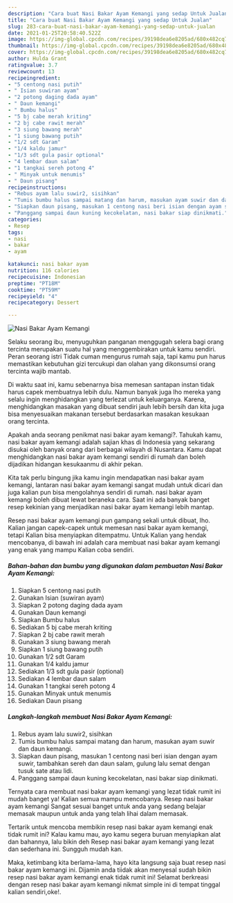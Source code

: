 ```yaml
---
description: "Cara buat Nasi Bakar Ayam Kemangi yang sedap Untuk Jualan"
title: "Cara buat Nasi Bakar Ayam Kemangi yang sedap Untuk Jualan"
slug: 283-cara-buat-nasi-bakar-ayam-kemangi-yang-sedap-untuk-jualan
date: 2021-01-25T20:58:40.522Z
image: https://img-global.cpcdn.com/recipes/39198dea6e8205ad/680x482cq70/nasi-bakar-ayam-kemangi-foto-resep-utama.jpg
thumbnail: https://img-global.cpcdn.com/recipes/39198dea6e8205ad/680x482cq70/nasi-bakar-ayam-kemangi-foto-resep-utama.jpg
cover: https://img-global.cpcdn.com/recipes/39198dea6e8205ad/680x482cq70/nasi-bakar-ayam-kemangi-foto-resep-utama.jpg
author: Hulda Grant
ratingvalue: 3.7
reviewcount: 13
recipeingredient:
- "5 centong nasi putih"
- " Isian suwiran ayam"
- "2 potong daging dada ayam"
- " Daun kemangi"
- " Bumbu halus"
- "5 bj cabe merah kriting"
- "2 bj cabe rawit merah"
- "3 siung bawang merah"
- "1 siung bawang putih"
- "1/2 sdt Garam"
- "1/4 kaldu jamur"
- "1/3 sdt gula pasir optional"
- "4 lembar daun salam"
- "1 tangkai sereh potong 4"
- " Minyak untuk menumis"
- " Daun pisang"
recipeinstructions:
- "Rebus ayam lalu suwir2, sisihkan"
- "Tumis bumbu halus sampai matang dan harum, masukan ayam suwir dan daun kemangi."
- "Siapkan daun pisang, masukan 1 centong nasi beri isian dengan ayam suwir, tambahkan sereh dan daun salam, gulung lalu semat dengan tusuk sate atau lidi."
- "Panggang sampai daun kuning kecokelatan, nasi bakar siap dinikmati."
categories:
- Resep
tags:
- nasi
- bakar
- ayam

katakunci: nasi bakar ayam 
nutrition: 116 calories
recipecuisine: Indonesian
preptime: "PT18M"
cooktime: "PT59M"
recipeyield: "4"
recipecategory: Dessert

---
```



![Nasi Bakar Ayam Kemangi](https://img-global.cpcdn.com/recipes/39198dea6e8205ad/680x482cq70/nasi-bakar-ayam-kemangi-foto-resep-utama.jpg)

Selaku seorang ibu, menyuguhkan panganan menggugah selera bagi orang tercinta merupakan suatu hal yang menggembirakan untuk kamu sendiri. Peran seorang istri Tidak cuman mengurus rumah saja, tapi kamu pun harus memastikan kebutuhan gizi tercukupi dan olahan yang dikonsumsi orang tercinta wajib mantab.

Di waktu  saat ini, kamu sebenarnya bisa memesan santapan instan tidak harus capek membuatnya lebih dulu. Namun banyak juga lho mereka yang selalu ingin menghidangkan yang terlezat untuk keluarganya. Karena, menghidangkan masakan yang dibuat sendiri jauh lebih bersih dan kita juga bisa menyesuaikan makanan tersebut berdasarkan masakan kesukaan orang tercinta. 



Apakah anda seorang penikmat nasi bakar ayam kemangi?. Tahukah kamu, nasi bakar ayam kemangi adalah sajian khas di Indonesia yang sekarang disukai oleh banyak orang dari berbagai wilayah di Nusantara. Kamu dapat menghidangkan nasi bakar ayam kemangi sendiri di rumah dan boleh dijadikan hidangan kesukaanmu di akhir pekan.

Kita tak perlu bingung jika kamu ingin mendapatkan nasi bakar ayam kemangi, lantaran nasi bakar ayam kemangi sangat mudah untuk dicari dan juga kalian pun bisa mengolahnya sendiri di rumah. nasi bakar ayam kemangi boleh dibuat lewat beraneka cara. Saat ini ada banyak banget resep kekinian yang menjadikan nasi bakar ayam kemangi lebih mantap.

Resep nasi bakar ayam kemangi pun gampang sekali untuk dibuat, lho. Kalian jangan capek-capek untuk memesan nasi bakar ayam kemangi, tetapi Kalian bisa menyiapkan ditempatmu. Untuk Kalian yang hendak mencobanya, di bawah ini adalah cara membuat nasi bakar ayam kemangi yang enak yang mampu Kalian coba sendiri.

<!--inarticleads1-->

##### Bahan-bahan dan bumbu yang digunakan dalam pembuatan Nasi Bakar Ayam Kemangi:

1. Siapkan 5 centong nasi putih
1. Gunakan  Isian (suwiran ayam)
1. Siapkan 2 potong daging dada ayam
1. Gunakan  Daun kemangi
1. Siapkan  Bumbu halus
1. Sediakan 5 bj cabe merah kriting
1. Siapkan 2 bj cabe rawit merah
1. Gunakan 3 siung bawang merah
1. Siapkan 1 siung bawang putih
1. Gunakan 1/2 sdt Garam
1. Gunakan 1/4 kaldu jamur
1. Sediakan 1/3 sdt gula pasir (optional)
1. Sediakan 4 lembar daun salam
1. Gunakan 1 tangkai sereh potong 4
1. Gunakan  Minyak untuk menumis
1. Sediakan  Daun pisang




<!--inarticleads2-->

##### Langkah-langkah membuat Nasi Bakar Ayam Kemangi:

1. Rebus ayam lalu suwir2, sisihkan
1. Tumis bumbu halus sampai matang dan harum, masukan ayam suwir dan daun kemangi.
1. Siapkan daun pisang, masukan 1 centong nasi beri isian dengan ayam suwir, tambahkan sereh dan daun salam, gulung lalu semat dengan tusuk sate atau lidi.
1. Panggang sampai daun kuning kecokelatan, nasi bakar siap dinikmati.




Ternyata cara membuat nasi bakar ayam kemangi yang lezat tidak rumit ini mudah banget ya! Kalian semua mampu mencobanya. Resep nasi bakar ayam kemangi Sangat sesuai banget untuk anda yang sedang belajar memasak maupun untuk anda yang telah lihai dalam memasak.

Tertarik untuk mencoba membikin resep nasi bakar ayam kemangi enak tidak rumit ini? Kalau kamu mau, ayo kamu segera buruan menyiapkan alat dan bahannya, lalu bikin deh Resep nasi bakar ayam kemangi yang lezat dan sederhana ini. Sungguh mudah kan. 

Maka, ketimbang kita berlama-lama, hayo kita langsung saja buat resep nasi bakar ayam kemangi ini. Dijamin anda tiidak akan menyesal sudah bikin resep nasi bakar ayam kemangi enak tidak rumit ini! Selamat berkreasi dengan resep nasi bakar ayam kemangi nikmat simple ini di tempat tinggal kalian sendiri,oke!.

